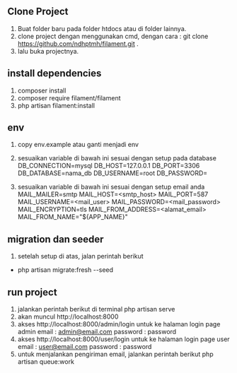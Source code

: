## Clone Project
1. Buat folder baru pada folder htdocs atau di folder lainnya.
2. clone project dengan menggunakan cmd, dengan cara : git clone https://github.com/ndhptmh/filament.git .
3. lalu buka projectnya.

## install dependencies
1. composer install
2. composer require filament/filament
3. php artisan filament:install

## env
1. copy env.example atau ganti menjadi env
2. sesuaikan variable di bawah ini sesuai dengan setup pada database
DB_CONNECTION=mysql
DB_HOST=127.0.0.1
DB_PORT=3306
DB_DATABASE=nama_db
DB_USERNAME=root
DB_PASSWORD=

3. sesuaikan variable di bawah ini sesuai dengan setup email anda
MAIL_MAILER=smtp
MAIL_HOST=<smtp_host>
MAIL_PORT=587
MAIL_USERNAME=<mail_user>
MAIL_PASSWORD=<mail_password>
MAIL_ENCRYPTION=tls
MAIL_FROM_ADDRESS=<alamat_email>
MAIL_FROM_NAME="${APP_NAME}"

## migration dan seeder
1. setelah setup di atas, jalan perintah berikut
- php artisan migrate:fresh --seed

## run project
1. jalankan perintah berikut di terminal php artisan serve
2. akan muncul http://localhost:8000
3. akses http://localhost:8000/admin/login untuk ke halaman login page admin
email : admin@email.com
password : password
4. akses http://localhost:8000/user/login untuk ke halaman login page user
email : user@email.com
password : password
5. untuk menjalankan pengiriman email, jalankan perintah berikut
php artisan queue:work
